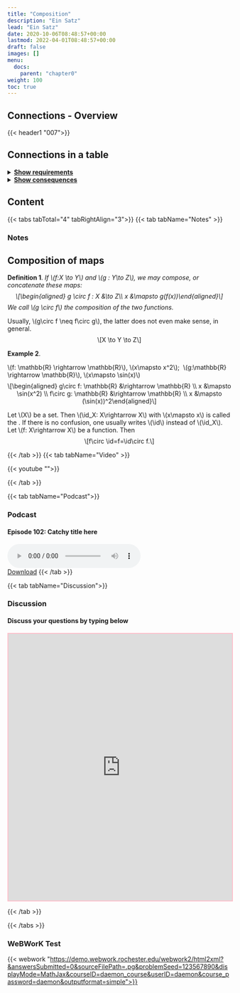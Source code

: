 ```yaml
---
title: "Composition"
description: "Ein Satz"
lead: "Ein Satz"
date: 2020-10-06T08:48:57+00:00
lastmod: 2022-04-01T08:48:57+00:00
draft: false
images: []
menu:
  docs:
    parent: "chapter0"
weight: 100
toc: true
---
```


## Connections - Overview

{{< header1 "007">}}

## Connections in a table

<details>
<summary><b><u>Show requirements</u></b></summary>
<div class="table-responsive-sm">
<table class="table">
<thead>
  <tr>
    <th scope="col">Concept</th>
    <th scope="col">Content</th>
  </tr>
</thead>
<tbody>

<tr>
<th scope="row"><a href="../../chapter0/003/">Maps</a></th>
<td>Maps are the mathematical formulation of machine that gets inputs and generate outputs. On both sides, sets are needed.</td>
</tr>
        
</tbody>
</table>
</div>
</details>

<details>
<summary><b><u>Show consequences</u></b></summary>
<div class="table-responsive-sm">
<table class="table">
<thead>
  <tr>
    <th scope="col">Concept</th>
    <th scope="col">Content</th>
  </tr>
</thead>
<tbody>

</tbody>
</table>
</div>
</details>


## Content

{{< tabs tabTotal="4" tabRightAlign="3">}}
{{< tab tabName="Notes" >}}

### Notes 
<h2 class="unnumbered" id="composition-of-maps">Composition of maps</h2>
<div class="Definition">
<p><strong>Definition 1</strong>. <em>If <span class="math inline">\(f:X
\to Y\)</span> and <span class="math inline">\(g : Y\to Z\)</span>, we
may compose, or concatenate these maps: <span
class="math display">\[\begin{aligned}
g \circ f : X &amp;\to  Z\\
            x &amp;\mapsto g(f(x))\end{aligned}\]</span> We call <span
class="math inline">\(g \circ f\)</span> the <em>composition</em> of the
two functions.</em></p>
</div>
<p>Usually, <span class="math inline">\(g\circ f \neq f\circ g\)</span>,
the latter does not even make sense, in general. <span
class="math display">\[X \to Y \to Z\]</span></p>
<div class="center">

</div>
<div id="Bsp:Komposition" class="example">
<p><strong>Example 2</strong>. </p>
<div class="abc">
<p><span class="math inline">\(f: \mathbb{R} \rightarrow
\mathbb{R}\)</span>, <span class="math inline">\(x\mapsto x^2\)</span>; 
<span class="math inline">\(g:\mathbb{R} \rightarrow
\mathbb{R}\)</span>, <span class="math inline">\(x\mapsto
\sin(x)\)</span> <span class="math display">\[\begin{aligned}
g\circ f: \mathbb{R} &amp;\rightarrow \mathbb{R} \\
x &amp;\mapsto \sin(x^2) \\
f\circ g: \mathbb{R} &amp;\rightarrow \mathbb{R} \\
x &amp;\mapsto (\sin(x))^2\end{aligned}\]</span></p>
<p>Let <span class="math inline">\(X\)</span> be a set. Then <span
class="math inline">\(\id_X: X\rightarrow X\)</span> with <span
class="math inline">\(x\mapsto x\)</span> is called the . If there is no
confusion, one usually writes <span class="math inline">\(\id\)</span>
instead of <span class="math inline">\(\id_X\)</span>. Let <span
class="math inline">\(f: X\rightarrow X\)</span> be a function. Then
<span class="math display">\[f\circ \id=f=\id\circ f.\]</span></p>
</div>
</div>


{{< /tab >}}
{{< tab tabName="Video" >}}

{{< youtube "">}}

{{< /tab >}}


{{< tab tabName="Podcast">}}
<h3>Podcast</h3>
<h4>Episode 102: Catchy title here</h4>
<audio controls>
  <source src="PODCAST_real" type="audio/wav" />
  Your browser does not support the audio element.
</audio>
<br />
<a href="" class="btn btn-primary btn-lg" download="PODCAST_real"
  >Download</a
>
{{< /tab >}}

{{< tab tabName="Discussion">}}

  <h3>Discussion</h3>
  <h4>Discuss your questions by typing below</h4>

  <iframe
    style="border: 2px solid pink"
    class="embed-responsive-item"
    name="embed_readwrite"
    src="https://pads.rz.tuhh.de/p/"
    width="100%"
    height="600"
  ></iframe>

{{< /tab >}}

{{< /tabs >}}


### WeBWorK Test

{{< webwork "https://demo.webwork.rochester.edu/webwork2/html2xml?&answersSubmitted=0&sourceFilePath=.pg&problemSeed=123567890&displayMode=MathJax&courseID=daemon_course&userID=daemon&course_password=daemon&outputformat=simple">}}
